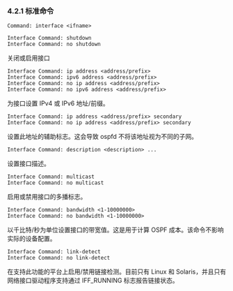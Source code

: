 ### 4.2.1 标准命令



```shell
Command: interface <ifname>
```



```shell
Interface Command: shutdown
Interface Command: no shutdown
```

关闭或启用接口



```shell
Interface Command: ip address <address/prefix>
Interface Command: ipv6 address <address/prefix>
Interface Command: no ip address <address/prefix>
Interface Command: no ipv6 address <address/prefix>
```

为接口设置 IPv4 或 IPv6 地址/前缀。



```shell
Interface Command: ip address <address/prefix> secondary
Interface Command: no ip address <address/prefix> secondary
```

设置此地址的辅助标志。这会导致 ospfd 不将该地址视为不同的子网。



```shell
Interface Command: description <description> ...
```

设置接口描述。



```shell
Interface Command: multicast
Interface Command: no multicast
```

启用或禁用接口的多播标志。



```shell
Interface Command: bandwidth <1-10000000>
Interface Command: no bandwidth <1-10000000>
```

以千比特/秒为单位设置接口的带宽值。这是用于计算 OSPF 成本。该命令不影响实际的设备配置。



```shell
Interface Command: link-detect
Interface Command: no link-detect
```

在支持此功能的平台上启用/禁用链接检测。目前只有 Linux 和 Solaris，并且只有网络接口驱动程序支持通过 IFF_RUNNING 标志报告链接状态。